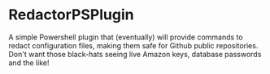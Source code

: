 # RedactorPSPlugin

A simple Powershell plugin that (eventually) will provide commands to redact configuration files, making them safe for Github
public repositories. Don't want those black-hats seeing live Amazon keys, database passwords and the like!
